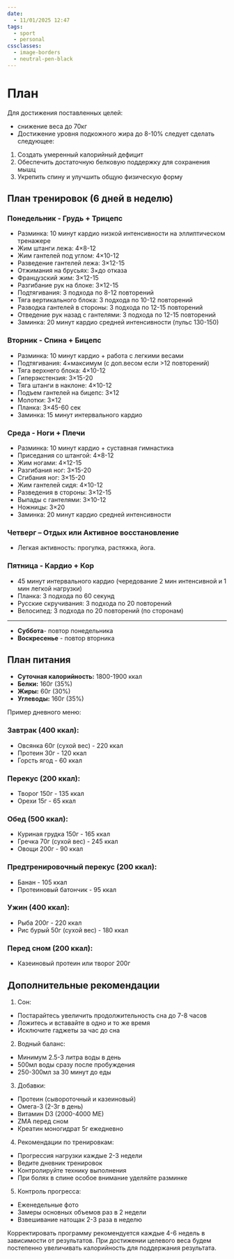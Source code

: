 ```yaml
---
date:
  - 11/01/2025 12:47
tags:
  - sport
  - personal
cssclasses:
  - image-borders
  - neutral-pen-black
---
```

# План

Для достижения поставленных целей:
- снижение веса до 70кг
- Достижение уровня подкожного жира до 8-10%
следует сделать следующее:
1. Создать умеренный калорийный дефицит
2. Обеспечить достаточную белковую поддержку для сохранения мышц
3. Укрепить спину и улучшить общую физическую форму

## План тренировок (6 дней в неделю)


### Понедельник - Грудь + Трицепс

- Разминка: 10 минут кардио низкой интенсивности на эллиптическом тренажере
- Жим штанги лежа: 4×8-12
- Жим гантелей под углом: 4×10-12
- Разведение гантелей лежа: 3×12-15
- Отжимания на брусьях: 3×до отказа
- Французский жим: 3×12-15
- Разгибание рук на блоке: 3×12-15
- Подтягивания: 3 подхода по 8-12 повторений
- Тяга вертикального блока: 3 подхода по 10-12 повторений
- Разводка гантелей в стороны: 3 подхода по 12-15 повторений
- Отведение рук назад с гантелями: 3 подхода по 12-15 повторений
- Заминка: 20 минут кардио средней интенсивности (пульс 130-150)

### Вторник - Спина + Бицепс

- Разминка: 10 минут кардио + работа с легкими весами
- Подтягивания: 4×максимум (с доп.весом если >12 повторений)
- Тяга верхнего блока: 4×10-12
- Гиперэкстензия: 3×15-20
- Тяга штанги в наклоне: 4×10-12
- Подъем гантелей на бицепс: 3×12
- Молотки: 3×12
- Планка: 3×45-60 сек
- Заминка: 15 минут интервального кардио

### Среда - Ноги + Плечи

- Разминка: 10 минут кардио + суставная гимнастика
- Приседания со штангой: 4×8-12
- Жим ногами: 4×12-15
- Разгибания ног: 3×15-20
- Сгибания ног: 3×15-20
- Жим гантелей сидя: 4×10-12
- Разведения в стороны: 3×12-15
- Выпады с гантелями: 3×10-12
- Ножницы: 3×20
- Заминка: 20 минут кардио средней интенсивности

### Четверг – Отдых или Активное восстановление
- Легкая активность: прогулка, растяжка, йога.

### Пятница - Кардио + Кор

- 45 минут интервального кардио (чередование 2 мин интенсивной и 1 мин легкой нагрузки)
- Планка: 3 подхода по 60 секунд
- Русские скручивания: 3 подхода по 20 повторений
- Велосипед: 3 подхода по 20 повторений (по сторонам)
---
- **Суббота**- повтор понедельника
- **Воскресенье** - повтор вторника

## План питания

- **Суточная калорийность:** 1800-1900 ккал
- **Белки:** 160г (35%) 
- **Жиры:** 60г (30%) 
- **Углеводы:** 160г (35%)

Пример дневного меню:

### Завтрак (400 ккал):

- Овсянка 60г (сухой вес) - 220 ккал
- Протеин 30г - 120 ккал
- Горсть ягод - 60 ккал

### Перекус (200 ккал):

- Творог 150г - 135 ккал
- Орехи 15г - 65 ккал

### Обед (500 ккал):

- Куриная грудка 150г - 165 ккал
- Гречка 70г (сухой вес) - 245 ккал
- Овощи 200г - 90 ккал

### Предтренировочный перекус (200 ккал):

- Банан - 105 ккал
- Протеиновый батончик - 95 ккал

### Ужин (400 ккал):

- Рыба 200г - 220 ккал
- Рис бурый 50г (сухой вес) - 180 ккал

### Перед сном (200 ккал):

- Казеиновый протеин или творог 200г

## Дополнительные рекомендации

1. Сон:

- Постарайтесь увеличить продолжительность сна до 7-8 часов
- Ложитесь и вставайте в одно и то же время
- Исключите гаджеты за час до сна

2. Водный баланс:

- Минимум 2.5-3 литра воды в день
- 500мл воды сразу после пробуждения
- 250-300мл за 30 минут до еды

3. Добавки:

- Протеин (сывороточный и казеиновый)
- Омега-3 (2-3г в день)
- Витамин D3 (2000-4000 ME)
- ZMA перед сном
- Креатин моногидрат 5г ежедневно

4. Рекомендации по тренировкам:

- Прогрессия нагрузки каждые 2-3 недели
- Ведите дневник тренировок
- Контролируйте технику выполнения
- При болях в спине особое внимание уделяйте разминке

5. Контроль прогресса:

- Еженедельные фото
- Замеры основных объемов раз в 2 недели
- Взвешивание натощак 2-3 раза в неделю

Корректировать программу рекомендуется каждые 4-6 недель в зависимости от результатов. При достижении целевого веса будем постепенно увеличивать калорийность для поддержания результата.